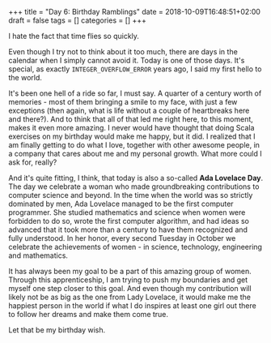 +++
title = "Day 6: Birthday Ramblings"
date = 2018-10-09T16:48:51+02:00
draft = false
tags = []
categories = []
+++

I hate the fact that time flies so quickly. 

Even though I try not to think about it too much, there are days in the calendar when I simply cannot avoid it. Today is one of those days. It's special, as exactly `INTEGER_OVERFLOW_ERROR` years ago, I said my first hello to the world.



It's been one hell of a ride so far, I must say. A quarter of a century worth of memories - most of them bringing a smile to my face, with just a few exceptions (then again, what is life without a couple of heartbreaks here and there?). And to think that all of that led me right here, to this moment, makes it even more amazing. I never would have thought that doing Scala exercises on my birthday would make me happy, but it did. I realized that I am finally getting to do what I love, together with other awesome people, in a company that cares about me and my personal growth. What more could I ask for, really?



And it's quite fitting, I think, that today is also a so-called __Ada Lovelace Day__. The day we celebrate a woman who made groundbreaking contributions to computer science and beyond. In the time when the world was so strictly dominated by men, Ada Lovelace managed to be the first computer programmer. She studied mathematics and science when women were forbidden to do so, wrote the first computer algorithm, and had ideas so advanced that it took more than a century to have them recognized and fully understood. In her honor, every second Tuesday in October we celebrate the achievements of women - in science, technology, engineering and mathematics. 



It has always been my goal to be a part of this amazing group of women. Through this apprenticeship, I am trying to push my boundaries and get myself one step closer to this goal. And even though my contribution will likely not be as big as the one from Lady Lovelace, it would make me the happiest person in the world if what I do inspires at least one girl out there to follow her dreams and make them come true.



Let that be my birthday wish.
